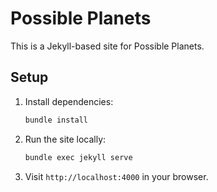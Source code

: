 # Possible Planets

This is a Jekyll-based site for Possible Planets.

## Setup

1. Install dependencies:
   ```bash
   bundle install
   ```

2. Run the site locally:
   ```bash
   bundle exec jekyll serve
   ```

3. Visit `http://localhost:4000` in your browser.

